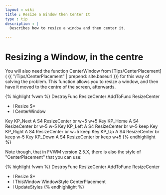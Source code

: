 ```yaml
---
layout : wiki
title : Resize a Window then Center It
type : tip
description : |
  Describes how to resize a window and then center it.

---
```


# Resizing a Window, in the centre

You will also need the function CenterWindow from [Tips/CenterPlacement](
{{ "/Tips/CenterPlacement" | prepend: site.baseurl }})
for this way of solving the problem.  This function allows you to resize a
window, and then have it moved to the centre of the screen, afterwards.

{% highlight fvwm %}
DestroyFunc ResizeCenter
AddToFunc ResizeCenter
+ I Resize $*
+ I CenterWindow

Key KP_Next A S4 ResizeCenter br w+5 w+5
Key KP_Home A S4 ResizeCenter br w-5 w-5
Key KP_Left A S4 ResizeCenter br w-5 keep
Key KP_Right A S4 ResizeCenter br w+5 keep
Key KP_Up A S4 ResizeCenter br keep w-5
Key KP_Down A S4 ResizeCenter br keep w+5
{% endhighlight %}

Note though, that in FVWM version 2.5.X, there is also the style of "CenterPlacement" that you can use:

{% highlight fvwm %}
DestroyFunc ResizeCenter
AddToFunc ResizeCenter
+ I Resize $*
+ I ThisWindow WindowStyle CenterPlacement
+ I UpdateStyles
{% endhighlight %}

